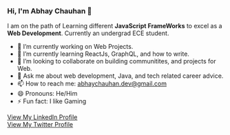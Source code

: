 ### Hi, I'm Abhay Chauhan 👋

I am on the path of Learning different **JavaScript FrameWorks** to excel as a **Web Development**. Currently an undergrad ECE student.

- 🔭 I’m currently working on Web Projects.
- 🌱 I’m currently learning ReactJs, GraphQL, and how to write.
- 👯 I’m looking to collaborate on building communitites, and projects for Web.
- 💬 Ask me about web development, Java, and tech related career advice.
- 📫 How to reach me: abhaychauhan.dev@gmail.com
- 😄 Pronouns: He/Him
- ⚡ Fun fact: I like Gaming




<p class="view"><a href="https://www.linkedin.com/in/abhay-chauhan-949799168/">View My LinkedIn Profile </a><br><a href="https://twitter.com/developer_abhay">View My Twitter Profile </a></p>
